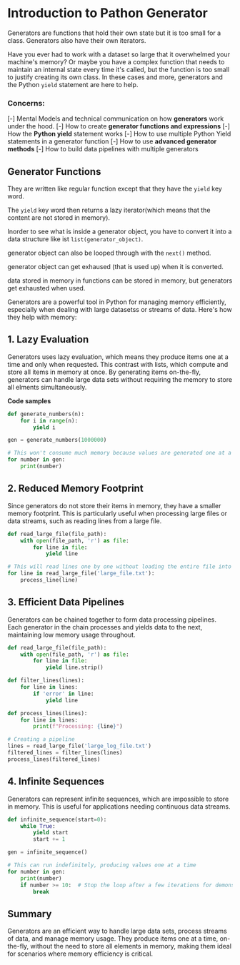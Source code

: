 # Introduction to Pathon Generator

Generators are functions that hold their own state but it is too small for a class.
Generators also have their own iterators.

Have you ever had to work with a dataset so large that it overwhelmed your machine's memory?
Or maybe you have a complex function that needs to maintain an internal state every time it's 
called, but the function is too small to justify creating its own class. In these cases and 
more, generators and the Python `yield` statement are here to help.




### Concerns:

[-] Mental Models and technical communication on how **generators** work under the hood. 
[-] How to create **generator functions and expressions**
[-] How the **Python yield** statement works
[-] How to use multiple Python Yield statements in a generator function
[-] How to use **advanced generator methods**
[-] How to build data pipelines with multiple generators


## Generator Functions 

They are written like regular function except that they have the `yield` key word.

The `yield` key word then returns a lazy iterator(which means that the content are not stored in memory).


Inorder to see what is inside a generator object, you have to convert it into a data structure 
like ist `list(generator_object)`.

generator object can also be looped through with the `next()` method. 

generator object can get exhaused (that is used up) when it is converted.

data stored in memory in functions can be stored in memory, but generators get 
exhausted when used.


Generators are a powerful tool in Python for  managing memory efficiently, especially when dealing with large datasetss or streams of data. Here's how they help with memory:

## 1. Lazy Evaluation

Generators uses lazy evaluation, which means they produce items one at a time and only when requested. This contrast with lists, which compute and store all items  in memory at once. 
By generating items on-the-fly, generators can handle large data sets without requiring the memory to store all elments simultaneously.

**Code samples**

```py
def generate_numbers(n):
    for i in range(n):
        yield i

gen = generate_numbers(1000000)

# This won't consume much memory because values are generated one at a time
for number in gen:
    print(number)

```


## 2. Reduced Memory Footprint

Since generators do not store their items in memory, they have a smaller memory footprint. This is particularly useful when processing large files or data streams, such as reading lines from a large file.


```py
def read_large_file(file_path):
    with open(file_path, 'r') as file:
        for line in file:
            yield line

# This will read lines one by one without loading the entire file into memory
for line in read_large_file('large_file.txt'):
    process_line(line)
```

## 3. Efficient Data Pipelines

Generators can be chained together to form data processing pipelines. Each generator in the chain processes and yields data to the next, maintaining low memory usage throughout.

```py
def read_large_file(file_path):
    with open(file_path, 'r') as file:
        for line in file:
            yield line.strip()

def filter_lines(lines):
    for line in lines:
        if 'error' in line:
            yield line

def process_lines(lines):
    for line in lines:
        print(f"Processing: {line}")

# Creating a pipeline
lines = read_large_file('large_log_file.txt')
filtered_lines = filter_lines(lines)
process_lines(filtered_lines)
```

## 4. Infinite Sequences

Generators can represent infinite sequences, which are impossible to store in memory. This is useful for applications needing continuous data streams.

```py
def infinite_sequence(start=0):
    while True:
        yield start
        start += 1

gen = infinite_sequence()

# This can run indefinitely, producing values one at a time
for number in gen:
    print(number)
    if number >= 10:  # Stop the loop after a few iterations for demonstration
        break

```



## Summary

Generators are an efficient way to handle large data sets, process streams of data, and manage memory usage. They produce items one at a time, on-the-fly, without the need to store all elements in memory, making them ideal for scenarios where memory efficiency is critical.
